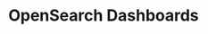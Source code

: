 ---
role: ui
title: OpenSearch Dashboards
artifact_id: opensearch-dashboards
architecture: x64
platform: linux
type: rpm
artifact_url: https://artifacts.opensearch.org/releases/bundle/opensearch-dashboards/1.3.7/opensearch-dashboards-1.3.7-linux-x64.rpm
version: 1.3.7
category: opensearch-dashboards
slug: opensearch-dashboards-1.3.7-linux-x64-rpm
signature: https://artifacts.opensearch.org/releases/bundle/opensearch-dashboards/1.3.7/opensearch-dashboards-1.3.7-linux-x64.rpm.sig
guide: https://opensearch.org/docs/latest/opensearch/install/rpm
---
